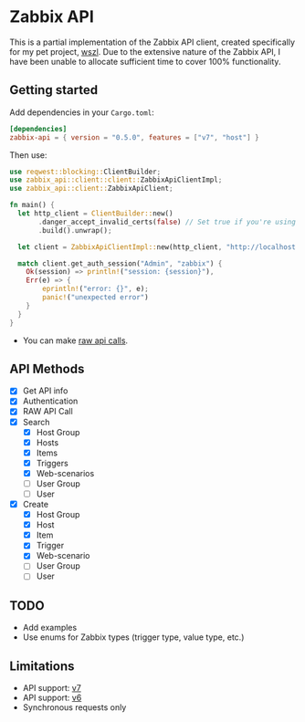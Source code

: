 # Zabbix API

This is a partial implementation of the Zabbix API client, created specifically for my pet project, [wszl](https://github.com/tinyops-ru/zabbix-lld-ws).
Due to the extensive nature of the Zabbix API, I have been unable to allocate sufficient time to cover 100% functionality.

## Getting started

Add dependencies in your `Cargo.toml`:

```toml
[dependencies]
zabbix-api = { version = "0.5.0", features = ["v7", "host"] }
```

Then use:

```rust
use reqwest::blocking::ClientBuilder;
use zabbix_api::client::client::ZabbixApiClientImpl;
use zabbix_api::client::ZabbixApiClient;

fn main() {
  let http_client = ClientBuilder::new()
       .danger_accept_invalid_certs(false) // Set true if you're using self-signed certificates.
       .build().unwrap();

  let client = ZabbixApiClientImpl::new(http_client, "http://localhost:3080/api_jsonrpc.php");

  match client.get_auth_session("Admin", "zabbix") {
    Ok(session) => println!("session: {session}"),
    Err(e) => {
        eprintln!("error: {}", e);
        panic!("unexpected error")
    }
  }
}
```

- You can make [raw api calls](src/client/v6/mod.rs#L113).

## API Methods

- [x] Get API info
- [x] Authentication
- [x] RAW API Call
- [x] Search
  - [x] Host Group
  - [x] Hosts
  - [x] Items
  - [x] Triggers
  - [x] Web-scenarios
  - [ ] User Group
  - [ ] User
- [x] Create
  - [x] Host Group
  - [x] Host
  - [x] Item
  - [x] Trigger
  - [x] Web-scenario
  - [ ] User Group
  - [ ] User

## TODO

- Add examples
- Use enums for Zabbix types (trigger type, value type, etc.)

## Limitations

- API support: [v7](https://www.zabbix.com/documentation/7.0/en/manual/api)
- API support: [v6](https://www.zabbix.com/documentation/6.0/en/manual/api)
- Synchronous requests only
